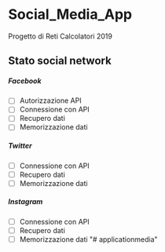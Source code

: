 # Social_Media_App
Progetto di Reti Calcolatori 2019

## Stato social network
##### Facebook
- [ ] Autorizzazione API
- [ ] Connessione con API
- [ ] Recupero dati
- [ ] Memorizzazione dati
##### Twitter
- [ ] Connessione con API
- [ ] Recupero dati
- [ ] Memorizzazione dati
##### Instagram
- [ ] Connessione con API
- [ ] Recupero dati
- [ ] Memorizzazione dati
"# applicationmedia" 
